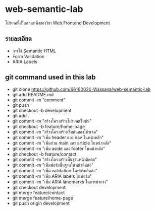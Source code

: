 # web-semantic-lab
โปรเจคนี้เป็นส่วนหนึ่งของวิชา Web Frontend Development 
## รายละเอียด 
- การใช้ Semantic HTML 
- Form Validation 
- ARIA Labels
## git command used in this lab
- git clone https://github.com/66160030-Wassana/web-semantic-lab
- git add README.md
- git commit -m "comment"
- git push
- git checkout -b development
- git add .
- git commit -m "สร้างโครงสร้างโปรเจคเริ่มต้น"
- git checkout -b feature/home-page
- git commit -m "สร้างโครงสร้างเริ่มต้นของโปรเจค"
- git commit -m "เพิ่ม header และ nav ในหน้าหลัก"
- git commit -m "เพิ่มส่วน main และ article ในหน้าหลัก"
- git commit -m "เพิ่ม aside และ footer ในหน้าหลัก"
- git checkout -b feature/contact
- git commit -m "สร้างโครงสร้างพื้นฐานหน้าติดต่อ"
- git commit -m "เพิ่มฟอร์มพื้นฐานในหน้าติดต่อ"
- git commit -m "เพิ่ม validation ในฟอร์มติดต่อ"
- git commit -m "เพิ่ม ARIA labels ในฟอร์ม"
- git commit -m "เพิ่ม ARIA landmarks ในการนําทาง"
- git checkout development
- git merge feature/contact
- git merge feature/home-page
- git push origin development
